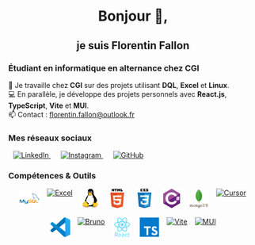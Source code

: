 <h1 align="center">Bonjour 👋,</h1>
<h2 align="center">je suis Florentin Fallon</h2>
<h3 align="left">Étudiant en informatique en alternance chez CGI</h3>

<p align="left">
  💼 Je travaille chez <strong>CGI</strong> sur des projets utilisant <strong>DQL</strong>, <strong>Excel</strong> et <strong>Linux</strong>.<br>
  💻 En parallèle, je développe des projets personnels avec <strong>React.js</strong>, <strong>TypeScript</strong>, <strong>Vite</strong> et <strong>MUI</strong>.<br>
  📫 Contact : <a href="mailto:florentin.fallon@outlook.fr">florentin.fallon@outlook.fr</a>
</p>

<h3 align="left">Mes réseaux sociaux</h3>
<p align="left">
  <a href="https://linkedin.com/in/florentinfallon" target="_blank" rel="noopener noreferrer" style="margin: 0 10px;">
    <img src="https://raw.githubusercontent.com/rahuldkjain/github-profile-readme-generator/master/src/images/icons/Social/linked-in-alt.svg" alt="LinkedIn" height="30" />
  </a>
  <a href="https://instagram.com/_flo_ns" target="_blank" rel="noopener noreferrer" style="margin: 0 10px;">
    <img src="https://raw.githubusercontent.com/rahuldkjain/github-profile-readme-generator/master/src/images/icons/Social/instagram.svg" alt="Instagram" height="30" />
  </a>
  <a href="https://github.com/florentinfallon" target="_blank" rel="noopener noreferrer" style="margin: 0 10px;">
    <img src="https://github.githubassets.com/images/modules/logos_page/GitHub-Mark.png" alt="GitHub" height="30" />
  </a>
</p>

<h3 align="left">Compétences & Outils</h3>
<p align="left" style="display: flex; justify-content: center; gap: 15px; flex-wrap: wrap; max-width: 600px; margin: auto;">
  <a href="https://www.sql.org/dql/" target="_blank" rel="noopener noreferrer" title="DQL">
    <img src="https://raw.githubusercontent.com/devicons/devicon/master/icons/mysql/mysql-original-wordmark.svg" alt="DQL" width="40" height="40" />
  </a>
  <a href="https://www.microsoft.com/en-us/microsoft-365/excel" target="_blank" rel="noopener noreferrer" title="Excel">
    <img src="https://cdn.jsdelivr.net/gh/devicons/devicon/icons/microsoftoffice/microsoftoffice-original.svg" alt="Excel" width="40" height="40" />
  </a>
  <a href="https://www.linux.org/" target="_blank" rel="noopener noreferrer" title="Linux">
    <img src="https://raw.githubusercontent.com/devicons/devicon/master/icons/linux/linux-original.svg" alt="Linux" width="40" height="40" />
  </a>
  <a href="https://developer.mozilla.org/fr/docs/Web/HTML" target="_blank" rel="noopener noreferrer" title="HTML5">
    <img src="https://raw.githubusercontent.com/devicons/devicon/master/icons/html5/html5-original-wordmark.svg" alt="HTML5" width="40" height="40" />
  </a>
  <a href="https://developer.mozilla.org/fr/docs/Web/CSS" target="_blank" rel="noopener noreferrer" title="CSS3">
    <img src="https://raw.githubusercontent.com/devicons/devicon/master/icons/css3/css3-original-wordmark.svg" alt="CSS3" width="40" height="40" />
  </a>
  <a href="https://learn.microsoft.com/en-us/dotnet/csharp/" target="_blank" rel="noopener noreferrer" title="C#">
    <img src="https://raw.githubusercontent.com/devicons/devicon/master/icons/csharp/csharp-original.svg" alt="C#" width="40" height="40" />
  </a>
  <a href="https://www.mongodb.com/" target="_blank" rel="noopener noreferrer" title="MongoDB">
    <img src="https://raw.githubusercontent.com/devicons/devicon/master/icons/mongodb/mongodb-original-wordmark.svg" alt="MongoDB" width="40" height="40" />
  </a>
  <a href="https://marketplace.visualstudio.com/items?itemName=alexcvzz.vscode-sqlite" target="_blank" rel="noopener noreferrer" title="Cursor (SQLite)">
    <img src="https://user-images.githubusercontent.com/184731/123970871-08a6a280-d9c2-11eb-9a56-0c8859a0e165.png" alt="Cursor" width="40" height="40" />
  </a>
  <a href="https://code.visualstudio.com/" target="_blank" rel="noopener noreferrer" title="VSCode">
    <img src="https://raw.githubusercontent.com/devicons/devicon/master/icons/vscode/vscode-original.svg" alt="VSCode" width="40" height="40" />
  </a>
  <a href="https://bruno.so/" target="_blank" rel="noopener noreferrer" title="Bruno">
    <img src="https://bruno.so/favicon.ico" alt="Bruno" width="40" height="40" />
  </a>
  <a href="https://reactjs.org/" target="_blank" rel="noopener noreferrer" title="React.js">
    <img src="https://raw.githubusercontent.com/devicons/devicon/master/icons/react/react-original-wordmark.svg" alt="React.js" width="40" height="40" />
  </a>
  <a href="https://www.typescriptlang.org/" target="_blank" rel="noopener noreferrer" title="TypeScript">
    <img src="https://raw.githubusercontent.com/devicons/devicon/master/icons/typescript/typescript-original.svg" alt="TypeScript" width="40" height="40" />
  </a>
  <a href="https://vitejs.dev/" target="_blank" rel="noopener noreferrer" title="Vite">
    <img src="https://vitejs.dev/logo.svg" alt="Vite" width="40" height="40" />
  </a>
  <a href="https://mui.com/" target="_blank" rel="noopener noreferrer" title="MUI">
    <img src="https://mui.com/static/logo.png" alt="MUI" width="40" height="40" />
  </a>
</p>
